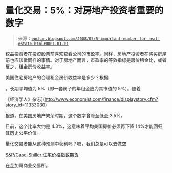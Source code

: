 <!--yml

分类：未分类

日期：2024-05-12 19:20:44

-->

# 量化交易：5%：对房地产投资者重要的数字

> 来源：[`epchan.blogspot.com/2008/05/5-important-number-for-real-estate.html#0001-01-01`](http://epchan.blogspot.com/2008/05/5-important-number-for-real-estate.html#0001-01-01)

权益投资者在投资股票前喜欢查看公司的市盈率。同样，房地产投资者在购买房屋前也应该做同样的事情。对于房地产而言，市盈率的等效指标是房价租金比，或者反之，租金房价收益率。

美国住宅房地产的合理租金房价收益率是多少？根据

[](http://morris.marginalq.com/DLM_fullpaper.pdf)

，长期平均值为 5%（即一套房子的年租金应为其市值的 5%）。随着

《经济学人》杂志](http://www.economist.com/finance/displaystory.cfm?story_id=11333030)

报道，在美国房地产繁荣时期，这个数字曾降至低至 3.5%。

目前，这个比率大约是 4.3%，这意味着平均美国房价必须再下降 14%才能回归其历史公平价值。

量化交易者能从这种预测中获利吗？嗯，我们总是可以去做空

[S&P/Case-Shiller 住宅价格指数期货](http://www.cmegroup.com/trading/real-estate/residential/SandP-case-shiller-home-price-index_FO.html)

在芝加哥商业交易所。
